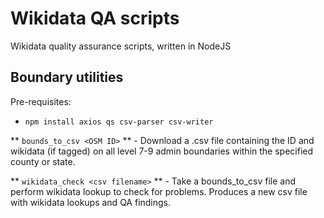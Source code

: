 # Wikidata QA scripts
Wikidata quality assurance scripts, written in NodeJS

## Boundary utilities

Pre-requisites:
* `npm install axios qs csv-parser csv-writer`

** `bounds_to_csv <OSM ID>` ** - Download a .csv file containing the ID and wikidata (if tagged) on all level 7-9 admin boundaries within the specified county or state.

** `wikidata_check <csv filename>` ** - Take a bounds_to_csv file and perform wikidata lookup to check for problems. Produces a new csv file with wikidata lookups and QA findings.
